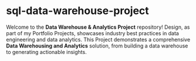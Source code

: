# sql-data-warehouse-project 
Welcome to the **Data Warehouse & Analytics Project** repository!
Design, as part of my Portfolio Projects, showcases industry best practices in data engineering and data analytics.
This Project demonstrates a comprehensive **Data Warehousing and Analytics** solution, from building a data warehouse to generating actionable insights.



